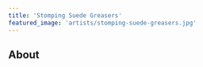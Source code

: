 ```yaml
---
title: 'Stomping Suede Greasers'
featured_image: 'artists/stomping-suede-greasers.jpg'
---
```


## About


